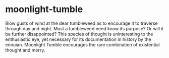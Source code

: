 # moonlight-tumble
Blow gusts of wind at the dear tumbleweed as to encourage it to traverse through day and night. Must a tumbleweed need know its purpose? Or will it be further disappointed? This species of thought is uninteresting to the enthusiastic eye, yet necessary for its documentation in history by the ennuian. Moonlight Tumble encourages the rare combination of existential thought and merry.
